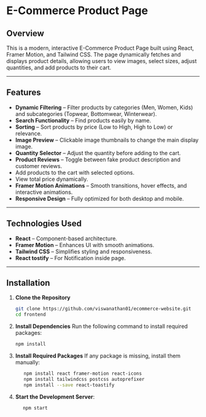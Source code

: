 # E-Commerce Product Page

## Overview
This is a modern, interactive E-Commerce Product Page built using React, Framer Motion, and Tailwind CSS. The page dynamically fetches and displays product details, allowing users to view images, select sizes, adjust quantities, and add products to their cart.

---

## Features


- **Dynamic Filtering** – Filter products by categories (Men, Women, Kids) and subcategories (Topwear, Bottomwear, Winterwear).
- **Search Functionality** – Find products easily by name.
- **Sorting** – Sort products by price (Low to High, High to Low) or relevance.
- **Image Preview** – Clickable image thumbnails to change the main display image.
- **Quantity Selector** – Adjust the quantity before adding to the cart.
- **Product Reviews** – Toggle between fake product description and customer reviews.
- Add products to the cart with selected options.
- View total price dynamically.
- **Framer Motion Animations** – Smooth transitions, hover effects, and interactive animations.
- **Responsive Design** – Fully optimized for both desktop and mobile.

---

## Technologies Used
- **React** – Component-based architecture.
- **Framer Motion** – Enhances UI with smooth animations.
- **Tailwind CSS** – Simplifies styling and responsiveness.
- **React tostify** – For Notification inside page.

---

## Installation

1. **Clone the Repository**
   ```bash
   git clone https://github.com/viswanathan01/ecommerce-website.git
   cd frontend

2. **Install Dependencies**
   Run the following command to install required packages:
   ```bash
   npm install
3. **Install Required Packages**
   If any package is missing, install them manually:
   ```bash 
      npm install react framer-motion react-icons
      npm install tailwindcss postcss autoprefixer
      npm install --save react-toastify

4. **Start the Development Server**:
```bash
      npm start
